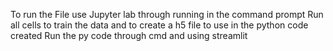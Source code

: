 To run the File use Jupyter lab through running in the command prompt 
Run all cells to train the data and to create a h5 file to use in the python code created
Run the py code through cmd and using streamlit

